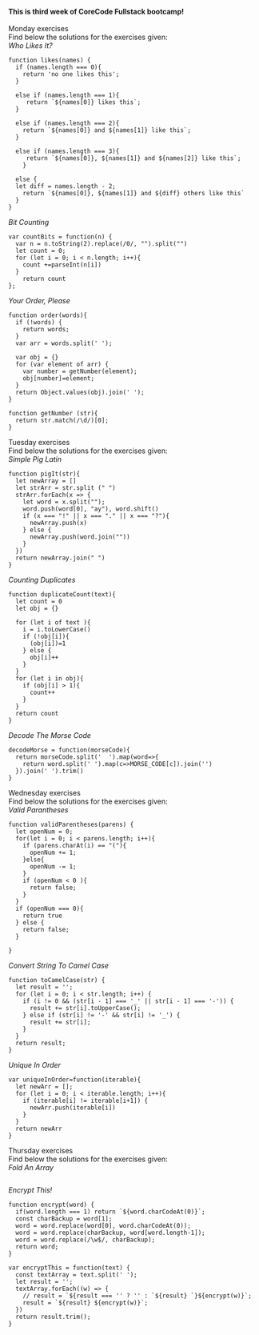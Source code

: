 **This is third week of CoreCode Fullstack bootcamp!**<br><br>
Monday exercises <br>
Find below the solutions for the exercises given:<br>
*Who Likes It?*<br>
```
function likes(names) {
  if (names.length === 0){
    return 'no one likes this';
  }
  
  else if (names.length === 1){
     return `${names[0]} likes this`;
  } 
  
  else if (names.length === 2){
    return `${names[0]} and ${names[1]} like this`;
  } 
  
  else if (names.length === 3){
     return `${names[0]}, ${names[1]} and ${names[2]} like this`;
    }
  
  else {
  let diff = names.length - 2;
    return `${names[0]}, ${names[1]} and ${diff} others like this`
  }   
}
```
*Bit Counting*<br>
```
var countBits = function(n) {
  var n = n.toString(2).replace(/0/, "").split("")
  let count = 0;
  for (let i = 0; i < n.length; i++){
    count +=parseInt(n[i])
  }
    return count
};
```
*Your Order, Please*<br>
```
function order(words){
  if (!words) {
    return words;
  }
  var arr = words.split(' ');
  
  var obj = {}
  for (var element of arr) {
    var number = getNumber(element);
    obj[number]=element;
  }
  return Object.values(obj).join(' '); 
}

function getNumber (str){
  return str.match(/\d/)[0];
}
```
Tuesday exercises <br>
Find below the solutions for the exercises given:<br>
*Simple Pig Latin*<br>
```
function pigIt(str){
  let newArray = []
  let strArr = str.split (" ")
  strArr.forEach(x => {
    let word = x.split("");
    word.push(word[0], "ay"), word.shift()
    if (x === "!" || x === "." || x === "?"){
      newArray.push(x)    
    } else {
      newArray.push(word.join(""))
    }
  })
  return newArray.join(" ")
}
```
*Counting Duplicates*<br>
```
function duplicateCount(text){
  let count = 0
  let obj = {}
  
  for (let i of text ){
    i = i.toLowerCase()
    if (!obj[i]){
      (obj[i])=1
    } else {
      obj[i]++
    }
  }
  for (let i in obj){
    if (obj[i] > 1){
      count++
    }
  }
  return count
}

```
*Decode The Morse Code*<br>
```
decodeMorse = function(morseCode){
  return morseCode.split('  ').map(word=>{
    return word.split(' ').map(c=>MORSE_CODE[c]).join('')
  }).join(' ').trim()
}
```
Wednesday exercises <br>
Find below the solutions for the exercises given:<br>
*Valid Parantheses*<br>
```
function validParentheses(parens) {
  let openNum = 0;
  for(let i = 0; i < parens.length; i++){
    if (parens.charAt(i) == "("){
      openNum += 1;
    }else{
      openNum -= 1;
    }
    if (openNum < 0 ){
      return false;
    }   
  }
  if (openNum === 0){
    return true
  } else {
    return false;
  }
  
}
```
*Convert String To Camel Case*<br>
```
function toCamelCase(str) {
  let result = '';
  for (let i = 0; i < str.length; i++) {
    if (i != 0 && (str[i - 1] === '_' || str[i - 1] === '-')) {
      result += str[i].toUpperCase();
    } else if (str[i] != '-' && str[i] != '_') {
      result += str[i];
    }
  }
  return result;
}
```
*Unique In Order*<br>
```
var uniqueInOrder=function(iterable){
  let newArr = [];
  for (let i = 0; i < iterable.length; i++){
    if (iterable[i] != iterable[i+1]) {
      newArr.push(iterable[i])
    }
  }
  return newArr
}
```
Thursday exercises <br>
Find below the solutions for the exercises given:<br>
*Fold An Array*<br>
```
```
*Encrypt This!*<br>
```
function encrypt(word) {
  if(word.length === 1) return `${word.charCodeAt(0)}`;
  const charBackup = word[1];
  word = word.replace(word[0], word.charCodeAt(0));
  word = word.replace(charBackup, word[word.length-1]);
  word = word.replace(/\w$/, charBackup);
  return word;
}

var encryptThis = function(text) {
  const textArray = text.split(' ');
  let result = '';
  textArray.forEach((w) => {
    // result = `${result === '' ? '' : `${result} `}${encrypt(w)}`;
    result = `${result} ${encrypt(w)}`;
  })
  return result.trim();
}
```
